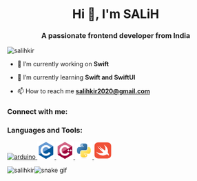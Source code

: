 <h1 align="center">Hi 👋, I'm SALiH</h1>
<h3 align="center">A passionate frontend developer from India</h3>

<p align="left"> <img src="https://komarev.com/ghpvc/?username=salihkir&label=Profile%20views&color=0e75b6&style=flat" alt="salihkir" /> </p>

- 🔭 I’m currently working on **Swift**

- 🌱 I’m currently learning **Swift and SwiftUI**

- 📫 How to reach me **salihkir2020@gmail.com**

<h3 align="left">Connect with me:</h3>
<p align="left">
</p>

<h3 align="left">Languages and Tools:</h3>
<p align="left"> <a href="https://www.arduino.cc/" target="_blank" rel="noreferrer"> <img src="https://cdn.worldvectorlogo.com/logos/arduino-1.svg" alt="arduino" width="40" height="40"/> </a> <a href="https://www.cprogramming.com/" target="_blank" rel="noreferrer"> <img src="https://raw.githubusercontent.com/devicons/devicon/master/icons/c/c-original.svg" alt="c" width="40" height="40"/> </a> <a href="https://www.w3schools.com/cpp/" target="_blank" rel="noreferrer"> <img src="https://raw.githubusercontent.com/devicons/devicon/master/icons/cplusplus/cplusplus-original.svg" alt="cplusplus" width="40" height="40"/> </a> <a href="https://www.python.org" target="_blank" rel="noreferrer"> <img src="https://raw.githubusercontent.com/devicons/devicon/master/icons/python/python-original.svg" alt="python" width="40" height="40"/> </a> <a href="https://developer.apple.com/swift/" target="_blank" rel="noreferrer"> <img src="https://raw.githubusercontent.com/devicons/devicon/master/icons/swift/swift-original.svg" alt="swift" width="40" height="40"/> </a> </p>

<p><img align="left" src="https://github-readme-stats.vercel.app/api/top-langs?username=salihkir&show_icons=true&locale=en&layout=compact" alt="salihkir" /></p>



![snake gif](https://github.com/salihkir/blob/output/github-contribution-grid-snake.gif)
